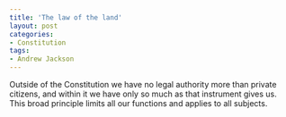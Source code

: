 ```yaml
---
title: 'The law of the land'
layout: post
categories:
- Constitution
tags:
- Andrew Jackson
---
```


Outside of the Constitution we have no legal authority more than private citizens, and within it we have only so much as that instrument gives us. This broad principle limits all our functions and applies to all subjects.
